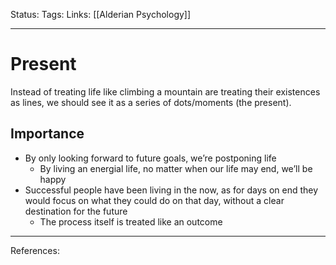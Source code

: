 Status:
Tags:
Links: [[Alderian Psychology]]
___
# Present
Instead of treating life like climbing a mountain are treating their existences as lines, we should see it as a series of dots/moments (the present).
## Importance
- By only looking forward to future goals, we’re postponing life
	- By living an energial life, no matter when our life may end, we’ll be happy
- Successful people have been living in the now, as for days on end they would focus on what they could do on that day, without a clear destination for the future
	- The process itself is treated like an outcome

___
References: